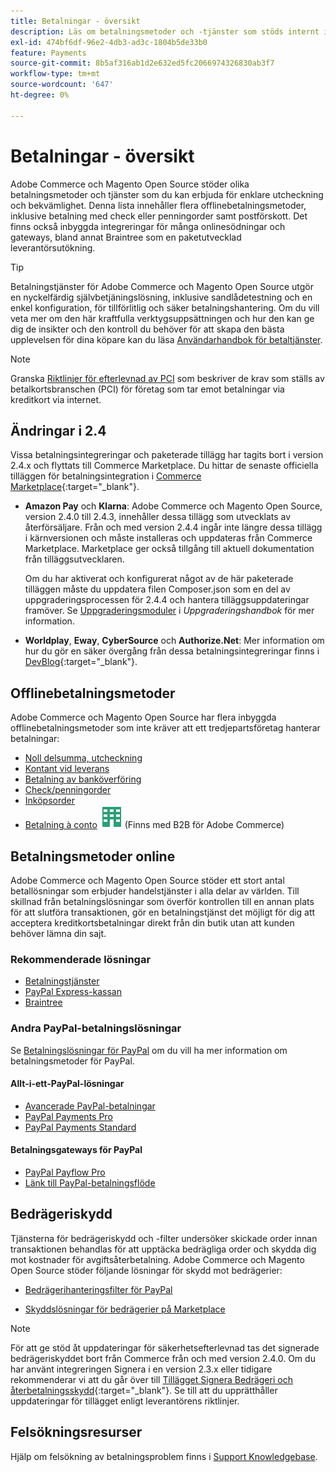 ```yaml
---
title: Betalningar - översikt
description: Läs om betalningsmetoder och -tjänster som stöds internt i Adobe Commerce och Magento Open Source.
exl-id: 474bf6df-96e2-4db3-ad3c-1804b5de33b0
feature: Payments
source-git-commit: 8b5af316ab1d2e632ed5fc2066974326830ab3f7
workflow-type: tm+mt
source-wordcount: '647'
ht-degree: 0%

---
```


# Betalningar - översikt

Adobe Commerce och Magento Open Source stöder olika betalningsmetoder och tjänster som du kan erbjuda för enklare utcheckning och bekvämlighet. Denna lista innehåller flera offlinebetalningsmetoder, inklusive betalning med check eller penningorder samt postförskott. Det finns också inbyggda integreringar för många onlinesödningar och gateways, bland annat Braintree som en paketutvecklad leverantörsutökning.

>[!TIP]
>
>Betalningstjänster för Adobe Commerce och Magento Open Source utgör en nyckelfärdig självbetjäningslösning, inklusive sandlådetestning och en enkel konfiguration, för tillförlitlig och säker betalningshantering. Om du vill veta mer om den här kraftfulla verktygsuppsättningen och hur den kan ge dig de insikter och den kontroll du behöver för att skapa den bästa upplevelsen för dina köpare kan du läsa [Användarhandbok för betaltjänster](https://experienceleague.adobe.com/docs/commerce-merchant-services/payment-services/guide-overview.html).

>[!NOTE]
>
>Granska [Riktlinjer för efterlevnad av PCI](../getting-started/compliance-pci.md) som beskriver de krav som ställs av betalkortsbranschen (PCI) för företag som tar emot betalningar via kreditkort via internet.

## Ändringar i 2.4

Vissa betalningsintegreringar och paketerade tillägg har tagits bort i version 2.4.x och flyttats till Commerce Marketplace. Du hittar de senaste officiella tilläggen för betalningsintegration i [Commerce Marketplace](https://marketplace.magento.com/extensions/payments-security.html){:target=&quot;_blank&quot;}.

- **Amazon Pay** och **Klarna**: Adobe Commerce och Magento Open Source, version 2.4.0 till 2.4.3, innehåller dessa tillägg som utvecklats av återförsäljare. Från och med version 2.4.4 ingår inte längre dessa tillägg i kärnversionen och måste installeras och uppdateras från Commerce Marketplace. Marketplace ger också tillgång till aktuell dokumentation från tilläggsutvecklaren.

  Om du har aktiverat och konfigurerat något av de här paketerade tilläggen måste du uppdatera filen Composer.json som en del av uppgraderingsprocessen för 2.4.4 och hantera tilläggsuppdateringar framöver. Se [Uppgraderingsmoduler](https://experienceleague.adobe.com/docs/commerce-operations/upgrade-guide/modules/upgrade.html) i _Uppgraderingshandbok_ för mer information.

- **Worldplay**, **Eway**, **CyberSource** och **Authorize.Net**: Mer information om hur du gör en säker övergång från dessa betalningsintegreringar finns i [DevBlog](https://community.magento.com/t5/Magento-DevBlog/Deprecation-of-Magento-core-payment-integrations/ba-p/426445){:target=&quot;_blank&quot;}.

## Offlinebetalningsmetoder

Adobe Commerce och Magento Open Source har flera inbyggda offlinebetalningsmetoder som inte kräver att ett tredjepartsföretag hanterar betalningar:

- [Noll delsumma, utcheckning](zero-subtotal-checkout.md)
- [Kontant vid leverans](cash-on-delivery.md)
- [Betalning av banköverföring](bank-transfer.md)
- [Check/penningorder](check-money-order.md)
- [Inköpsorder](purchase-order.md)
- [Betalning à conto](../b2b/enable-basic-features.md#configure-payment-on-account) ![B2B för Adobe Commerce](../assets/b2b.svg) (Finns med B2B för Adobe Commerce)

## Betalningsmetoder online

Adobe Commerce och Magento Open Source stöder ett stort antal betallösningar som erbjuder handelstjänster i alla delar av världen. Till skillnad från betalningslösningar som överför kontrollen till en annan plats för att slutföra transaktionen, gör en betalningstjänst det möjligt för dig att acceptera kreditkortsbetalningar direkt från din butik utan att kunden behöver lämna din sajt.

### Rekommenderade lösningar

- [Betalningstjänster](https://experienceleague.adobe.com/docs/commerce-merchant-services/payment-services/guide-overview.html)
- [PayPal Express-kassan](paypal-express-checkout.md)
- [Braintree](braintree.md)

### Andra PayPal-betalningslösningar

Se [Betalningslösningar för PayPal](paypal.md) om du vill ha mer information om betalningsmetoder för PayPal.

#### Allt-i-ett-PayPal-lösningar

- [Avancerade PayPal-betalningar](paypal-payments-advanced.md)
- [PayPal Payments Pro](paypal-payments-pro.md)
- [PayPal Payments Standard](paypal-payments-standard.md)

#### Betalningsgateways för PayPal

- [PayPal Payflow Pro](paypal-payflow-pro.md)
- [Länk till PayPal-betalningsflöde](paypal-payflow-link.md)

## Bedrägeriskydd

Tjänsterna för bedrägeriskydd och -filter undersöker skickade order innan transaktionen behandlas för att upptäcka bedrägliga order och skydda dig mot kostnader för avgiftsåterbetalning. Adobe Commerce och Magento Open Source stöder följande lösningar för skydd mot bedrägerier:

- [Bedrägerihanteringsfilter för PayPal](paypal.md#paypal-fraud-management-filters)

- [Skyddslösningar för bedrägerier på Marketplace][1]

>[!NOTE]
>
>För att ge stöd åt uppdateringar för säkerhetsefterlevnad tas det signerade bedrägeriskyddet bort från Commerce från och med version 2.4.0. Om du har använt integreringen Signera i en version 2.3.x eller tidigare rekommenderar vi att du går över till [Tillägget Signera Bedrägeri och återbetalningsskydd](https://marketplace.magento.com/signifyd-module-connect.html){:target=&quot;_blank&quot;}. Se till att du upprätthåller uppdateringar för tillägget enligt leverantörens riktlinjer.

## Felsökningsresurser

Hjälp om felsökning av betalningsproblem finns i [Support Knowledgebase](https://experienceleague.adobe.com/docs/commerce-knowledge-base/kb/overview.html?lang=en).

[1]: https://marketplace.magento.com/catalogsearch/result?q=fraud%20protection
